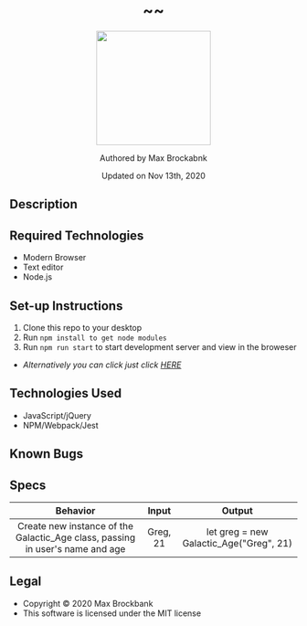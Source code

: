 <h1 align="center">~<!-- Add Project Title Here -->~</h1>
<div align="center">
<img src="https://github.com/MaxBrockbank.png" width="200px" height="auto" >
</div>
<p align="center">Authored by Max Brockabnk</p>
<p align="center">Updated on Nov 13th, 2020</p>

## Description

## Required Technologies
* Modern Browser
* Text editor
* Node.js


## Set-up Instructions
1. Clone this repo to your desktop
2. Run ``npm install to get node modules``
3. Run ``npm run start`` to start development server and view in the broweser
* _Alternatively you can click just click [HERE]()_

## Technologies Used
* JavaScript/jQuery
* NPM/Webpack/Jest

## Known Bugs

## Specs

| Behavior  | Input | Output  |
| :---: | :---: |  :---:  |
|Create new instance of the Galactic_Age class, passing in user's name and age |Greg, 21 | let greg = new Galactic_Age("Greg", 21)|
## Legal
* Copyright © 2020 Max Brockbank
* This software is licensed under the MIT license